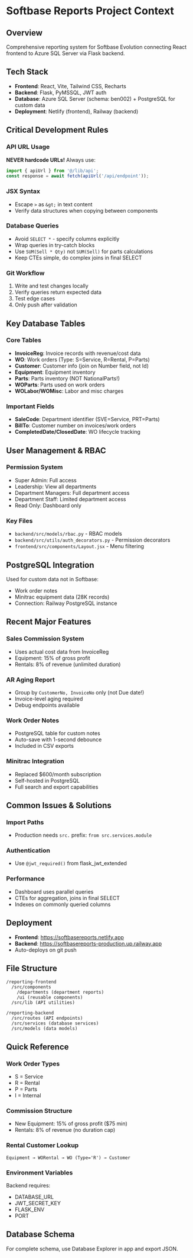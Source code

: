 # Softbase Reports Project Context

## Overview
Comprehensive reporting system for Softbase Evolution connecting React frontend to Azure SQL Server via Flask backend.

## Tech Stack
- **Frontend**: React, Vite, Tailwind CSS, Recharts
- **Backend**: Flask, PyMSSQL, JWT auth
- **Database**: Azure SQL Server (schema: ben002) + PostgreSQL for custom data
- **Deployment**: Netlify (frontend), Railway (backend)

## Critical Development Rules

### API URL Usage
**NEVER hardcode URLs!** Always use:
```javascript
import { apiUrl } from '@/lib/api';
const response = await fetch(apiUrl('/api/endpoint'));
```

### JSX Syntax
- Escape `>` as `&gt;` in text content
- Verify data structures when copying between components

### Database Queries
- Avoid `SELECT *` - specify columns explicitly
- Wrap queries in try-catch blocks
- Use `SUM(Sell * Qty)` not `SUM(Sell)` for parts calculations
- Keep CTEs simple, do complex joins in final SELECT

### Git Workflow
1. Write and test changes locally
2. Verify queries return expected data
3. Test edge cases
4. Only push after validation

## Key Database Tables

### Core Tables
- **InvoiceReg**: Invoice records with revenue/cost data
- **WO**: Work orders (Type: S=Service, R=Rental, P=Parts)
- **Customer**: Customer info (join on Number field, not Id)
- **Equipment**: Equipment inventory
- **Parts**: Parts inventory (NOT NationalParts!)
- **WOParts**: Parts used on work orders
- **WOLabor/WOMisc**: Labor and misc charges

### Important Fields
- **SaleCode**: Department identifier (SVE=Service, PRT=Parts)
- **BillTo**: Customer number on invoices/work orders
- **CompletedDate/ClosedDate**: WO lifecycle tracking

## User Management & RBAC

### Permission System
- Super Admin: Full access
- Leadership: View all departments
- Department Managers: Full department access
- Department Staff: Limited department access
- Read Only: Dashboard only

### Key Files
- `backend/src/models/rbac.py` - RBAC models
- `backend/src/utils/auth_decorators.py` - Permission decorators
- `frontend/src/components/Layout.jsx` - Menu filtering

## PostgreSQL Integration
Used for custom data not in Softbase:
- Work order notes
- Minitrac equipment data (28K records)
- Connection: Railway PostgreSQL instance

## Recent Major Features

### Sales Commission System
- Uses actual cost data from InvoiceReg
- Equipment: 15% of gross profit
- Rentals: 8% of revenue (unlimited duration)

### AR Aging Report
- Group by `CustomerNo, InvoiceNo` only (not Due date!)
- Invoice-level aging required
- Debug endpoints available

### Work Order Notes
- PostgreSQL table for custom notes
- Auto-save with 1-second debounce
- Included in CSV exports

### Minitrac Integration
- Replaced $600/month subscription
- Self-hosted in PostgreSQL
- Full search and export capabilities

## Common Issues & Solutions

### Import Paths
- Production needs `src.` prefix: `from src.services.module`

### Authentication
- Use `@jwt_required()` from flask_jwt_extended

### Performance
- Dashboard uses parallel queries
- CTEs for aggregation, joins in final SELECT
- Indexes on commonly queried columns

## Deployment
- **Frontend**: https://softbasereports.netlify.app
- **Backend**: https://softbasereports-production.up.railway.app
- Auto-deploys on git push

## File Structure
```
/reporting-frontend
  /src/components
    /departments (department reports)
    /ui (reusable components)
  /src/lib (API utilities)

/reporting-backend
  /src/routes (API endpoints)
  /src/services (database services)
  /src/models (data models)
```

## Quick Reference

### Work Order Types
- S = Service
- R = Rental  
- P = Parts
- I = Internal

### Commission Structure
- New Equipment: 15% of gross profit ($75 min)
- Rentals: 8% of revenue (no duration cap)

### Rental Customer Lookup
```
Equipment → WORental → WO (Type='R') → Customer
```

### Environment Variables
Backend requires:
- DATABASE_URL
- JWT_SECRET_KEY
- FLASK_ENV
- PORT

## Database Schema
For complete schema, use Database Explorer in app and export JSON.